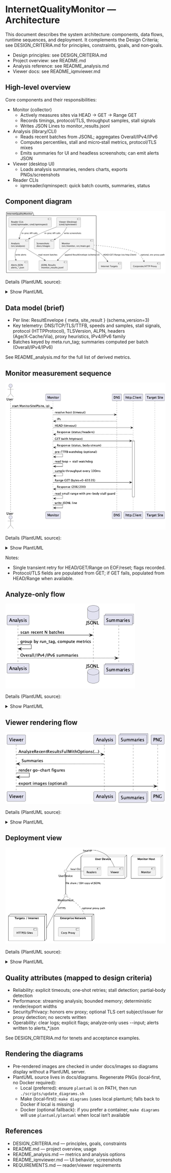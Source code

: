 # InternetQualityMonitor — Architecture

This document describes the system architecture: components, data flows, runtime sequences, and deployment. It complements the Design Criteria; see DESIGN_CRITERIA.md for principles, constraints, goals, and non‑goals.

- Design principles: see DESIGN_CRITERIA.md
- Project overview: see README.md
- Analysis reference: see README_analysis.md
- Viewer docs: see README_iqmviewer.md

## High‑level overview

Core components and their responsibilities:
- Monitor (collector)
  - Actively measures sites via HEAD → GET → Range GET
  - Records timings, protocol/TLS, throughput samples, stall signals
  - Writes JSON Lines to monitor_results.jsonl
- Analysis (library/CLI)
  - Reads recent batches from JSONL; aggregates Overall/IPv4/IPv6
  - Computes percentiles, stall and micro‑stall metrics, protocol/TLS mixes
  - Emits summaries for UI and headless screenshots; can emit alerts JSON
- Viewer (desktop UI)
  - Loads analysis summaries, renders charts, exports PNGs/screenshots
- Reader CLIs
  - iqmreader/iqminspect: quick batch counts, summaries, status

## Component diagram

![IQM Components](docs/images/IQMComponents.png)

Details (PlantUML source):
<details>
<summary>Show PlantUML</summary>

```plantuml
@startuml IQMComponents
!include docs/diagrams/IQMComponents.puml
@enduml
```

</details>

## Data model (brief)

- Per line: ResultEnvelope { meta, site_result } (schema_version=3)
- Key telemetry: DNS/TCP/TLS/TTFB, speeds and samples, stall signals, protocol (HTTPProtocol), TLSVersion, ALPN, headers (Age/X‑Cache/Via), proxy heuristics, IPv4/IPv6 family
- Batches keyed by meta.run_tag; summaries computed per batch (Overall/IPv4/IPv6)

See README_analysis.md for the full list of derived metrics.

## Monitor measurement sequence

![Monitor Sequence](docs/images/MonitorSequence.png)

Details (PlantUML source):
<details>
<summary>Show PlantUML</summary>

```plantuml
@startuml MonitorSequence
!include docs/diagrams/MonitorSequence.puml
@enduml
```

</details>

Notes:
- Single transient retry for HEAD/GET/Range on EOF/reset; flags recorded.
- Protocol/TLS fields are populated from GET; if GET fails, populated from HEAD/Range when available.

## Analyze‑only flow

![Analyze-only](docs/images/AnalyzeOnly.png)

Details (PlantUML source):
<details>
<summary>Show PlantUML</summary>

```plantuml
@startuml AnalyzeOnly
!include docs/diagrams/AnalyzeOnly.puml
@enduml
```

</details>

## Viewer rendering flow

![Viewer Flow](docs/images/ViewerFlow.png)

Details (PlantUML source):
<details>
<summary>Show PlantUML</summary>

```plantuml
@startuml ViewerFlow
!include docs/diagrams/ViewerFlow.puml
@enduml
```

</details>

## Deployment view

![Deployment](docs/images/Deployment.png)

Details (PlantUML source):
<details>
<summary>Show PlantUML</summary>

```plantuml
@startuml Deployment
!include docs/diagrams/Deployment.puml
@enduml
```

</details>

## Quality attributes (mapped to design criteria)

- Reliability: explicit timeouts; one‑shot retries; stall detection; partial‑body detection
- Performance: streaming analysis; bounded memory; deterministic render/export widths
- Security/Privacy: honors env proxy; optional TLS cert subject/issuer for proxy detection; no secrets written
- Operability: clear logs; explicit flags; analyze‑only uses --input; alerts written to alerts_*.json

See DESIGN_CRITERIA.md for tenets and acceptance examples.

## Rendering the diagrams

- Pre‑rendered images are checked in under docs/images so diagrams display without a PlantUML server.
- PlantUML source lives in docs/diagrams. Regenerate PNGs (local‑first, no Docker required):
  - Local (preferred): ensure `plantuml` is on PATH, then run `./scripts/update_diagrams.sh`
  - Make (local‑first): `make diagrams` (uses local plantuml; falls back to Docker if local is missing)
  - Docker (optional fallback): if you prefer a container, `make diagrams` will use `plantuml/plantuml` when local isn’t available

## References

- DESIGN_CRITERIA.md — principles, goals, constraints
- README.md — project overview, usage
- README_analysis.md — metrics and analysis options
- README_iqmviewer.md — UI behavior, screenshots
- REQUIREMENTS.md — reader/viewer requirements